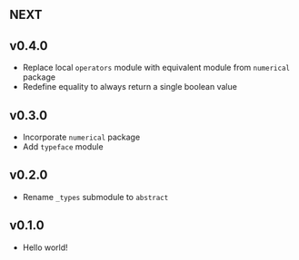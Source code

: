 ## NEXT

## v0.4.0

- Replace local `operators` module with equivalent module from `numerical` package
- Redefine equality to always return a single boolean value

## v0.3.0

- Incorporate `numerical` package
- Add `typeface` module

## v0.2.0

- Rename `_types` submodule to `abstract`

## v0.1.0

- Hello world!
